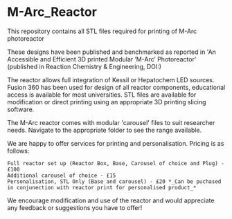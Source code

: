 # M-Arc_Reactor
This repository contains all STL files required for printing of M-Arc photoreactor

These designs have been published and benchmarked as reported in 'An Accessible and Efficient 3D printed Modular ‘M-Arc’ Photoreactor' (published in Reaction Chemistry & Engineering, DOI:)

The reactor allows full integration of Kessil or Hepatochem LED sources. Fusion 360 has been used for design of all reactor components, educational access is available for most universities.
STL files are available for modification or  direct printing using an appropriate 3D printing slicing software.

The M-Arc reactor comes with modular 'carousel' files to suit researcher needs. Navigate to the appropriate folder to see the range available. 

We are happy to offer services for printing and personalisation. Pricing is as follows:

    Full reactor set up (Reactor Box, Base, Carousel of choice and Plug) - £100
    Additional carousel of choice - £15
    Personalisation, STL Only (Base and carousel) - £20 *_Can be puchased in conjunection with reactor print for personalised product_*

We encourage modification and use of the reactor and would appreciate any feedback or suggestions you have to offer! 
